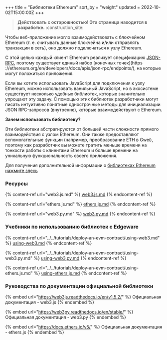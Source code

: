 +++
title = "Библиотеки Ethereum"
sort_by = "weight"
updated = 2022-10-02T15:00:00Z
+++

>**Действовать с осторожностью! Эта страница находится в разработке.** :construction\_site:

Чтобы веб-приложение могло взаимодействовать с блокчейном Ethereum (т. е. считывать данные блокчейна и/или отправлять транзакции в сеть), оно должно подключаться к узлу Ethereum.

С этой целью каждый клиент Ethereum реализует спецификацию [JSON-RPC](https://ethereum.org/en/developers/docs/apis/json-rpc/), поэтому существует единый набор [конечных точек](https ://ethereum.org/en/developers/docs/apis/json-rpc/endpoints/), на которые могут положиться приложения.

Если вы хотите использовать JavaScript для подключения к узлу Ethereum, можно использовать ванильный JavaScript, но в экосистеме существует несколько удобных библиотек, которые значительно упрощают эту задачу. С помощью этих библиотек разработчики могут писать интуитивно понятные однострочные методы для инициализации JSON RPC-запросов (внутренне), которые взаимодействуют с Ethereum.

**Зачем использовать библиотеку?**

Эти библиотеки абстрагируются от большей части сложности прямого взаимодействия с узлом Ethereum. Они также предоставляют вспомогательные функции (например, преобразование ETH в Gwei), поэтому как разработчик вы можете тратить меньше времени на тонкости работы с клиентами Ethereum и больше времени на уникальную функциональность своего приложения.

Для получения дополнительной информации о [библиотеках Ethereum нажмите здесь](https://ethereum.org/en/developers/docs/apis/javascript/)

### Ресурсы

{% content-ref url="web3.js.md" %}
[web3.js.md](web3.js/)
{% endcontent-ref %}

{% content-ref url="ethers.js.md" %}
[ethers.js.md](ethers.js/)
{% endcontent-ref %}

{% content-ref url="web3.py.md" %}
[web3.py.md](web3.py/)
{% endcontent-ref %}

### Учебники по использованию библиотек с Edgeware

{% content-ref url="../../tutorials/deploy-an-evm-contract/using-web3.md" %}
[using-web3.md](../../tutorials/deploy-an-evm-contract/using-web3/)
{% endcontent-ref %}

{% content-ref url="../../tutorials/deploy-an-evm-contract/using-web3.py.md" %}
[using-web3.py.md](../../tutorials/deploy-an-evm-contract/using-web3.py/)
{% endcontent-ref %}

{% content-ref url="../../tutorials/deploy-an-evm-contract/using-ethers.js.md" %}
[using-ethers.js.md](../../tutorials/deploy-an-evm-contract/using-ethers.js/)
{% endcontent-ref %}

### Руководства по документации официальной библиотеки

{% embed url="https://web3js.readthedocs.io/en/v1.5.2/" %}
Официальная документация - web3.js
{% endembed %}

{% embed url="https://web3py.readthedocs.io/en/stable/" %}
Официальная документация - web3.py
{% endembed %}

{% embed url="https://docs.ethers.io/v5/" %}
Официальная документация - ethers.js
{% endembed %}
